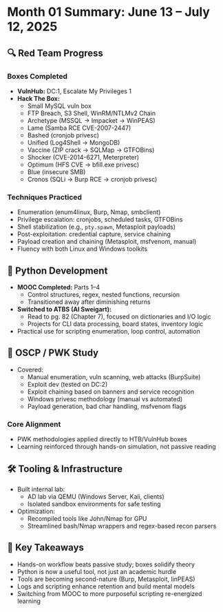 # Month 01 Summary: June 13 – July 12, 2025

## 🔍 Red Team Progress

### Boxes Completed
- **VulnHub:** DC:1, Escalate My Privileges 1
- **Hack The Box:**
  - Small MySQL vuln box
  - FTP Breach, S3 Shell, WinRM/NTLMv2 Chain
  - Archetype (MSSQL → Impacket → WinPEAS)
  - Lame (Samba RCE CVE-2007-2447)
  - Bashed (cronjob privesc)
  - Unified (Log4Shell → MongoDB)
  - Vaccine (ZIP crack → SQLMap → GTFOBins)
  - Shocker (CVE-2014-6271, Meterpreter)
  - Optimum (HFS CVE → bfill.exe privesc)
  - Blue (insecure SMB)
  - Cronos (SQLi → Burp RCE → cronjob privesc)

### Techniques Practiced
- Enumeration (enum4linux, Burp, Nmap, smbclient)
- Privilege escalation: cronjobs, scheduled tasks, GTFOBins
- Shell stabilization (e.g., `pty.spawn`, Metasploit payloads)
- Post-exploitation: credential capture, service chaining
- Payload creation and chaining (Metasploit, msfvenom, manual)
- Fluency with both Linux and Windows toolkits

## 🐍 Python Development

- **MOOC Completed:** Parts 1–4
  - Control structures, regex, nested functions, recursion
  - Transitioned away after diminishing returns
- **Switched to ATBS (Al Sweigart):**
  - Read to pg. 82 (Chapter 7), focused on dictionaries and I/O logic
  - Projects for CLI data processing, board states, inventory logic
- Practical use for scripting enumeration, loop control, automation

## 🧠 OSCP / PWK Study

- Covered:
  - Manual enumeration, vuln scanning, web attacks (BurpSuite)
  - Exploit dev (tested on DC:2)
  - Exploit chaining based on banners and service recognition
  - Windows privesc methodology (manual vs automated)
  - Payload generation, bad char handling, msfvenom flags

### Core Alignment
- PWK methodologies applied directly to HTB/VulnHub boxes
- Learning reinforced through hands-on simulation, not passive reading

## 🛠️ Tooling & Infrastructure

- Built internal lab:
  - AD lab via QEMU (Windows Server, Kali, clients)
  - Isolated sandbox environments for safe testing
- Optimization:
  - Recompiled tools like John/Nmap for GPU
  - Streamlined bash/Nmap wrappers and regex-based recon parsers

## 🧭 Key Takeaways

- Hands-on workflow beats passive study; boxes solidify theory
- Python is now a useful tool, not just an academic hurdle
- Tools are becoming second-nature (Burp, Metasploit, linPEAS)
- Logs and scripting enhance retention and build mental models
- Switching from MOOC to more purposeful scripting re-energized learning
